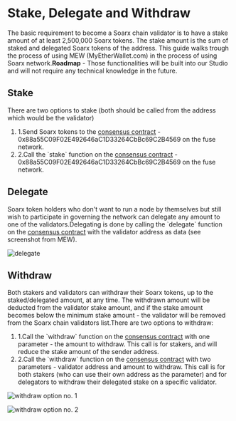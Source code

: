 # Stake, Delegate and Withdraw

The basic requirement to become a Soarx chain validator is to have a stake amount of at least 2,500,000 Soarx tokens. The stake amount is the sum of staked and delegated Soarx tokens of the address. This guide walks trough the process of using MEW (MyEtherWallet.com) in the process of using Soarx network.**Roadmap** - Those functionalities will be built into our Studio and will not require any technical knowledge in the future.

## Stake <a href="#stake" id="stake"></a>

There are two options to stake (both should be called from the address which would be the validator)

1. 1.Send Soarx tokens to the [consensus contract](https://soarxscan.org/address/0x88a55C09F02E492646aC1D33264CbBc69C2B4569) - 0x88a55C09F02E492646aC1D33264CbBc69C2B4569 on the fuse network.
2. 2.Call the \`stake\` function on the [consensus contract](https://soarxscan.org/address/0x88a55C09F02E492646aC1D33264CbBc69C2B4569) - 0x88a55C09F02E492646aC1D33264CbBc69C2B4569 on the fuse network.

## Delegate <a href="#delegate" id="delegate"></a>

Soarx token holders who don't want to run a node by themselves but still wish to participate in governing the network can delegate any amount to one of the validators.Delegating is done by calling the \`delegate\` function on the [consensus contract](https://soarxscan.org/address/0x88a55C09F02E492646aC1D33264CbBc69C2B4569) with the validator address as data (see screenshot from MEW).

![delegate](https://3886961007-files.gitbook.io/\~/files/v0/b/gitbook-x-prod.appspot.com/o/spaces%2F-MQROvzQPC4eD8u5AQhv%2Fuploads%2FfW2bi43f3TMgmwzi7wSZ%2Fimage.png?alt=media\&token=f30eb8a1-ff40-4f1e-9f73-89466ea2c83e)

## Withdraw <a href="#withdraw" id="withdraw"></a>

Both stakers and validators can withdraw their Soarx tokens, up to the staked/delegated amount, at any time. The withdrawn amount will be deducted from the validator stake amount, and if the stake amount becomes below the minimum stake amount - the validator will be removed from the Soarx chain validators list.There are two options to withdraw:

1. 1.Call the \`withdraw\` function on the [consensus contract](https://soarxscan.org/address/0x88a55C09F02E492646aC1D33264CbBc69C2B4569) with one parameter - the amount to withdraw. This call is for stakers, and will reduce the stake amount of the sender address.
2. 2.Call the \`withdraw\` function on the [consensus contract](https://soarxscan.org/address/0x88a55C09F02E492646aC1D33264CbBc69C2B4569) with two parameters - validator address and amount to withdraw. This call is for both stakers (who can use their own address as the parameter) and for delegators to withdraw their delegated stake on a specific validator.

![withdraw option no. 1](https://3886961007-files.gitbook.io/\~/files/v0/b/gitbook-x-prod.appspot.com/o/spaces%2F-MQROvzQPC4eD8u5AQhv%2Fuploads%2FyBpFV4W9N9vgpGyFEr76%2Fimage.png?alt=media\&token=0f715110-4b8d-4a35-81a6-93383d903f42)

![withdraw option no. 2](https://3886961007-files.gitbook.io/\~/files/v0/b/gitbook-x-prod.appspot.com/o/spaces%2F-MQROvzQPC4eD8u5AQhv%2Fuploads%2FTGmteQzEhEXuDVbibfVt%2Fimage.png?alt=media\&token=84a4f2a6-3c5e-41d7-b427-a845db9f82d2)
